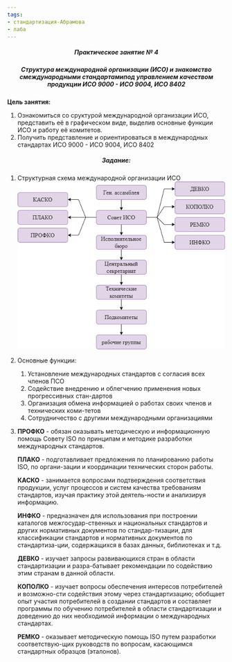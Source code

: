 ```yaml
---
tags:
- cтандартизация-Абрамова
- лаба
---
```

<h5 align="center">Практическое занятие № 4</h5>

<h5 align="center">Структура международной организации (ИСО) и знакомство смеждународными стандартамипод управлением качеством продукции ИСО 9000 - ИСО 9004, ИСО 8402</h5>

**Цель занятия:** 
1. Ознакомиться со сруктурой международной организации ИСО, представить её в графическом виде, выделив основные функции ИСО и работу её комитетов.
2. Получить представление и ориентироваться в международных стандартах ИСО 9000 - ИСО 9004, ИСО 8402

<h5 align="center">Задание:</h5>

1. Структурная схема международной организации ИСО
![](../Files/Untitled%20Diagram.drawio%20(2).png)
2. Основные функции:
	1. Установление международных стандартов с согласия всех членов ПСО
	2. Содействие внедрению и облегчению применения новых прогрессивных стан-дартов
	3. Организация обмена информацией о работах своих членов и технических коми-тетов
	4. Сотрудничество с другими международными организациями

3. **ПРОФКО** - обязан оказывать методическую и информационную помощь Совету ISO по принципам и методике разработки международных стандартов.

	**ПЛАКО** - подготавливает предложения по планированию работы ISO, по органи-зации и координации технических сторон работы.

	**КАСКО** - занимается вопросами подтверждения соответствия продукции, услуг процессов и систем качества требованиям стандартов, изучая практику этой деятель-ности и анализируя информацию.

	**ИНФКО** - предназначен для использования при построении каталогов межгосудар-ственных и национальных стандартов и других нормативных документов по стандар-тизации, для классификации стандартов и нормативных документов по стандартиза-ции, содержащихся в базах данных, библиотеках и т.д.

	**ДЕВКО** - изучает запросы развивающихся стран в области стандартизации и разра-батывает рекомендации по содействию этим странам в данной области.

	**КОПОЛКО** - изучает вопросы обеспечения интересов потребителей и возможно-сти содействия этому через стандартизацию; обобщает опыт участия потребителей в создании стандартов и составляет программы по обучению потребителей в области стандартизации и доведению до них необходимой информации о международных стандартах.

	**РЕМКО** - оказывает методическую помощь ISO путем разработки соответствую-щих руководств по вопросам, касающимся стандартных образцов (эталонов).
